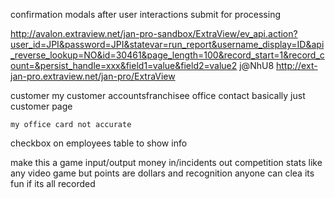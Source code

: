 confirmation modals after user interactions
submit for processing 
    

http://avalon.extraview.net/jan-pro-sandbox/ExtraView/ev_api.action?user_id=JPI&password=JPI&statevar=run_report&username_display=ID&api_reverse_lookup=NO&id=30461&page_length=100&record_start=1&record_count=&persist_handle=xxx&field1=value&field2=value2
j@NhU8
http://ext-jan-pro.extraview.net/jan-pro/ExtraView


customer
    my customer accountsfranchisee
    office
    contact
    basically just customer page
    
    
    
    my office card not accurate 
    
checkbox on employees table to show info


make this a game
input/output
money in/incidents out
competition
stats
like any video game
but points are dollars and recognition
anyone can clea
its fun if its all recorded
